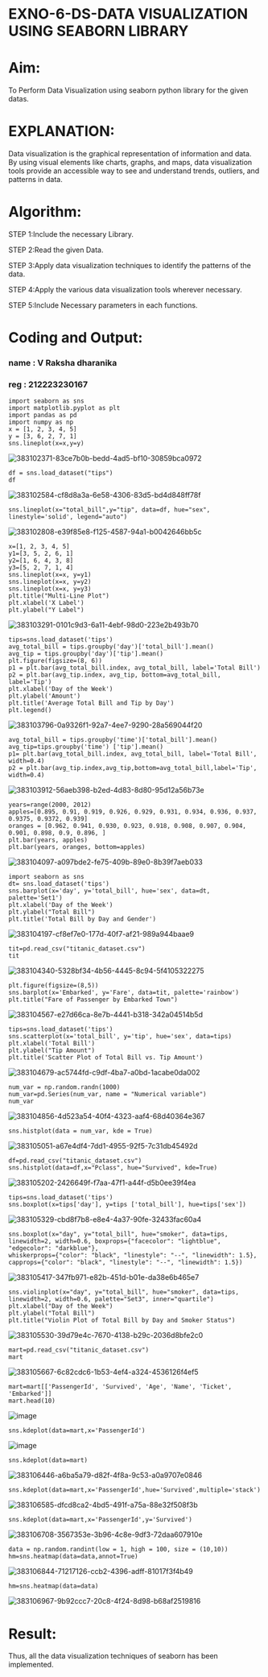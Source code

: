 # EXNO-6-DS-DATA VISUALIZATION USING SEABORN LIBRARY

# Aim:
  To Perform Data Visualization using seaborn python library for the given datas.

# EXPLANATION:
Data visualization is the graphical representation of information and data. By using visual elements like charts, graphs, and maps, data visualization tools provide an accessible way to see and understand trends, outliers, and patterns in data.

# Algorithm:
STEP 1:Include the necessary Library.

STEP 2:Read the given Data.

STEP 3:Apply data visualization techniques to identify the patterns of the data.

STEP 4:Apply the various data visualization tools wherever necessary.

STEP 5:Include Necessary parameters in each functions.

# Coding and Output:
### name : V Raksha dharanika
### reg : 212223230167
```
import seaborn as sns
import matplotlib.pyplot as plt
import pandas as pd
import numpy as np
x = [1, 2, 3, 4, 5]
y = [3, 6, 2, 7, 1]
sns.lineplot(x=x,y=y)
```
![383102371-83ce7b0b-bedd-4ad5-bf10-30859bca0972](https://github.com/user-attachments/assets/240de06a-eb91-4bee-aa74-5cc61df3ea80)
```
df = sns.load_dataset("tips")
df
```
![383102584-cf8d8a3a-6e58-4306-83d5-bd4d848ff78f](https://github.com/user-attachments/assets/adb5ee82-62ba-47cb-85e9-0b5b25e29100)
```
sns.lineplot(x="total_bill",y="tip", data=df, hue="sex", linestyle='solid', legend="auto")
```
![383102808-e39f85e8-f125-4587-94a1-b0042646bb5c](https://github.com/user-attachments/assets/a7ae9be5-6c37-4e50-b97a-5e71f23c565e)
```
x=[1, 2, 3, 4, 5]
y1=[3, 5, 2, 6, 1]
y2=[1, 6, 4, 3, 8]
y3=[5, 2, 7, 1, 4]
sns.lineplot(x=x, y=y1)
sns.lineplot(x=x, y=y2)
sns.lineplot(x=x, y=y3)
plt.title("Multi-Line Plot")
plt.xlabel('X Label')
plt.ylabel("Y Label")
```
![383103291-0101c9d3-6a11-4ebf-98d0-223e2b493b70](https://github.com/user-attachments/assets/d59079f1-1a49-472c-a8d7-f82fc1e85cda)
```
tips=sns.load_dataset('tips')
avg_total_bill = tips.groupby('day')['total_bill'].mean()
avg_tip = tips.groupby('day')['tip'].mean()
plt.figure(figsize=(8, 6))
p1 = plt.bar(avg_total_bill.index, avg_total_bill, label='Total Bill')
p2 = plt.bar(avg_tip.index, avg_tip, bottom=avg_total_bill, label='Tip')
plt.xlabel('Day of the Week')
plt.ylabel('Amount')
plt.title('Average Total Bill and Tip by Day')
plt.legend()
```
![383103796-0a9326f1-92a7-4ee7-9290-28a569044f20](https://github.com/user-attachments/assets/cf5ee2cd-2322-494a-9887-c096bf8e5627)
```
avg_total_bill = tips.groupby('time')['total_bill'].mean() 
avg_tip=tips.groupby('time') ['tip'].mean()
p1= plt.bar(avg_total_bill.index, avg_total_bill, label='Total Bill', width=0.4)
p2 = plt.bar(avg_tip.index,avg_tip,bottom=avg_total_bill,label='Tip', width=0.4)
```
![383103912-56aeb398-b2ed-4d83-8d80-95d12a56b73e](https://github.com/user-attachments/assets/0629710e-097f-4e57-b054-6d6b2efdc7f7)
```
years=range(2000, 2012)
apples=[0.895, 0.91, 0.919, 0.926, 0.929, 0.931, 0.934, 0.936, 0.937, 0.9375, 0.9372, 0.939] 
oranges = [0.962, 0.941, 0.930, 0.923, 0.918, 0.908, 0.907, 0.904, 0.901, 0.898, 0.9, 0.896, ]
plt.bar(years, apples)
plt.bar(years, oranges, bottom=apples)
```
![383104097-a097bde2-fe75-409b-89e0-8b39f7aeb033](https://github.com/user-attachments/assets/932c7faf-dc22-4d27-a933-022f9ead1af1)
```
import seaborn as sns
dt= sns.load_dataset('tips')
sns.barplot(x='day', y='total_bill', hue='sex', data=dt, palette='Set1')
plt.xlabel('Day of the Week')
plt.ylabel("Total Bill")
plt.title('Total Bill by Day and Gender')
```
![383104197-cf8ef7e0-177d-40f7-af21-989a944baae9](https://github.com/user-attachments/assets/d73ef6dd-62f8-4af8-8ec3-2fc50567ffb0)
```
tit=pd.read_csv("titanic_dataset.csv")
tit
```
![383104340-5328bf34-4b56-4445-8c94-5f4105322275](https://github.com/user-attachments/assets/40cfa1b9-4efc-4aaa-8d61-c8669236d166)
```
plt.figure(figsize=(8,5))
sns.barplot(x='Embarked', y='Fare', data=tit, palette='rainbow') 
plt.title("Fare of Passenger by Embarked Town")
```
![383104567-e27d66ca-8e7b-4441-b318-342a04514b5d](https://github.com/user-attachments/assets/911d5cb8-45a0-4bce-8852-af01c403a116)
```
tips=sns.load_dataset('tips')
sns.scatterplot(x='total_bill', y='tip', hue='sex', data=tips)
plt.xlabel('Total Bill')
plt.ylabel("Tip Amount")
plt.title('Scatter Plot of Total Bill vs. Tip Amount')
```
![383104679-ac5744fd-c9df-4ba7-a0bd-1acabe0da002](https://github.com/user-attachments/assets/f3f7a20b-602d-48c3-b70a-7669d9bf36f4)
```
num_var = np.random.randn(1000)
num_var=pd.Series(num_var, name = "Numerical variable")
num_var
```
![383104856-4d523a54-40f4-4323-aaf4-68d40364e367](https://github.com/user-attachments/assets/a0575ad5-8dca-479f-9619-d4144bfd3699)
```
sns.histplot(data = num_var, kde = True)
```
![383105051-a67e4df4-7dd1-4955-92f5-7c31db45492d](https://github.com/user-attachments/assets/dc4993cb-1882-43ef-8529-285e5ed55cec)
```
df=pd.read_csv("titanic_dataset.csv")
sns.histplot(data=df,x="Pclass", hue="Survived", kde=True)
```
![383105202-2426649f-f7aa-47f1-a44f-d5b0ee39f4ea](https://github.com/user-attachments/assets/67912fa3-ee6c-4fd0-bf50-b0456147d54c)
```
tips=sns.load_dataset('tips')
sns.boxplot(x=tips['day'], y=tips ['total_bill'], hue=tips['sex'])
```
![383105329-cbd8f7b8-e8e4-4a37-90fe-32433fac60a4](https://github.com/user-attachments/assets/73e82086-8b77-44c8-ba5f-0b7ddbe6e624)
```
sns.boxplot(x="day", y="total_bill", hue="smoker", data=tips, linewidth=2, width=0.6, boxprops={"facecolor": "lightblue", "edgecolor": "darkblue"},
whiskerprops={"color": "black", "linestyle": "--", "linewidth": 1.5}, capprops={"color": "black", "linestyle": "--", "linewidth": 1.5})
```
![383105417-347fb971-e82b-451d-b01e-da38e6b465e7](https://github.com/user-attachments/assets/33d7bcda-f63b-4ff7-8c94-4a1a48af9ba0)
```
sns.violinplot(x="day", y="total_bill", hue="smoker", data=tips, linewidth=2, width=0.6, palette="Set3", inner="quartile")
plt.xlabel("Day of the Week")
plt.ylabel("Total Bill")
plt.title("Violin Plot of Total Bill by Day and Smoker Status")
```
![383105530-39d79e4c-7670-4138-b29c-2036d8bfe2c0](https://github.com/user-attachments/assets/ba34039c-9504-4a02-be43-dd1d17f17d61)
```
mart=pd.read_csv("titanic_dataset.csv")
mart
```
![383105667-6c82cdc6-1b53-4ef4-a324-4536126f4ef5](https://github.com/user-attachments/assets/5be23a19-7f48-4c8d-bfd9-7843e381832f)
```
mart=mart[['PassengerId', 'Survived', 'Age', 'Name', 'Ticket', 'Embarked']] 
mart.head(10)
```
![image](https://github.com/user-attachments/assets/b9717748-c885-40a0-a050-b1e6866c62f3)
```
sns.kdeplot(data=mart,x='PassengerId')
```
![image](https://github.com/user-attachments/assets/eb8c91c9-962e-4bb3-9d33-3c661d025b38)
```
sns.kdeplot(data=mart)
```
![383106446-a6ba5a79-d82f-4f8a-9c53-a0a9707e0846](https://github.com/user-attachments/assets/6f3c543f-d96d-4a36-bfe6-5799e010fdeb)
```
sns.kdeplot(data=mart,x='PassengerId',hue='Survived',multiple='stack')
```
![383106585-dfcd8ca2-4bd5-491f-a75a-88e32f508f3b](https://github.com/user-attachments/assets/440d25c1-110e-4bb2-8b03-104b1560a438)
```
sns.kdeplot(data=mart,x='PassengerId',y='Survived')
```
![383106708-3567353e-3b96-4c8e-9df3-72daa607910e](https://github.com/user-attachments/assets/1a8199ab-3521-4782-9e1f-f3b47ae9941f)
```
data = np.random.randint(low = 1, high = 100, size = (10,10))
hm=sns.heatmap(data=data,annot=True)
```
![383106844-71217126-ccb2-4396-adff-81017f3f4b49](https://github.com/user-attachments/assets/bcf2764e-3494-47c8-8487-626bc5517982)
```
hm=sns.heatmap(data=data)
```
![383106967-9b92ccc7-20c8-4f24-8d98-b68af2519816](https://github.com/user-attachments/assets/7ee229f9-af0d-4afd-abbd-f8961ce05223)


# Result:
 Thus, all the data visualization techniques of seaborn has been implemented.
